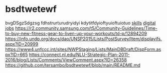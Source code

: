 # bsdtwetewf
bvgDSgzSdgzsg
fdhstrurturudryidyi
kdytitfdyioftyuioftuiotuo
<a href="https://digital-skills-jobs.europa.eu/sites/default/files/comment_attachments/2023-01/tar.pdf">skills</a>
<a href="https://digital-skills-jobs.europa.eu/sites/default/files/comment_attachments/2023-01/Avtr2.pdf">digital</a>
<a href="https://digital-skills-jobs.europa.eu/sites/default/files/comment_attachments/2023-01/h0me.pdf">jobs</a>
https://r2.community.samsung.com/t5/Community-Guidelines/Time-to-buy-new-fitness-gear-to-liven-up-your-workouts/td-p/12894209
https://info.undp.org/docs/dao/UNSP2015/Lists/PostSurvey/Item/displayifs.aspx?ID=20999
https://www4.unfccc.int/sites/NWPStaging/Lists/MainDBDraft/DispForm.aspx?ID=665
https://connect.nl.edu/NLU-Strategic-Plan-2011-2016/blog/Lists/Comments/ViewComment.aspx?ID=26358
https://github.com/tersambo/bsdtwetewf/blob/main/README.md
